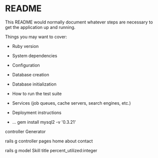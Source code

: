 # README

This README would normally document whatever steps are necessary to get the
application up and running.

Things you may want to cover:

* Ruby version

* System dependencies

* Configuration

* Database creation

* Database initialization

* How to run the test suite

* Services (job queues, cache servers, search engines, etc.)

* Deployment instructions

* ...
gem install mysql2 -v '0.3.21'



controller Generator

rails g controller pages home about contact

rails g model Skill title percent_utilized:integer
